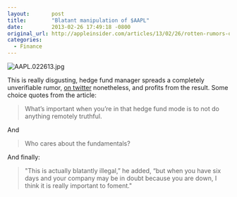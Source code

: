 ```yaml
---
layout:       post
title:        "Blatant manipulation of $AAPL"
date:         2013-02-26 17:49:18 -0800
original_url: http://appleinsider.com/articles/13/02/26/rotten-rumors-of-impossible-apple-stock-split-helps-fund-manager-clear-profits
categories:
  - Finance
---
```




 ![AAPL.022613.jpg](/attachments/d5eb46efebb894cd1fcc66cda1bd7afe/image.png) 

 This is really disgusting, hedge fund manager spreads a completely unverifiable rumor,  [on twitter](https://twitter.com/DougKass/statuses/306475843784425472)  nonetheless, and profits from the result. Some choice quotes from the article: 

 >  What’s important when you’re in that hedge fund mode is to not do anything remotely truthful. 

 And 

 >  Who cares about the fundamentals? 

 And finally:  

 >  "This is actually blatantly illegal,” he added, “but when you have six days and your company may be in doubt because you are down, I think it is really important to foment." 

 
